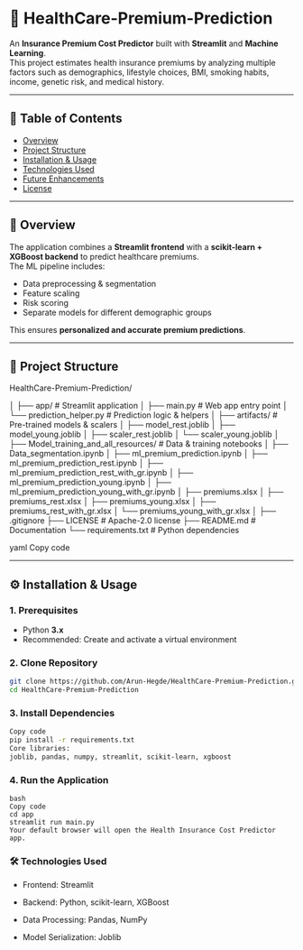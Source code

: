 # 🏥 HealthCare-Premium-Prediction

An **Insurance Premium Cost Predictor** built with **Streamlit** and **Machine Learning**.  
This project estimates health insurance premiums by analyzing multiple factors such as demographics, lifestyle choices, BMI, smoking habits, income, genetic risk, and medical history.  

---

## 📖 Table of Contents
- [Overview](#-overview)
- [Project Structure](#-project-structure)
- [Installation & Usage](#️-installation--usage)
- [Technologies Used](#-technologies-used)
- [Future Enhancements](#-future-enhancements)
- [License](#-license)

---

## 🚀 Overview
The application combines a **Streamlit frontend** with a **scikit-learn + XGBoost backend** to predict healthcare premiums.  
The ML pipeline includes:
- Data preprocessing & segmentation  
- Feature scaling  
- Risk scoring  
- Separate models for different demographic groups  

This ensures **personalized and accurate premium predictions**.

---

## 📂 Project Structure

HealthCare-Premium-Prediction/

│
├── app/ # Streamlit application 
│ ├── main.py # Web app entry point 
│ └── prediction_helper.py # Prediction logic & helpers 
│
├── artifacts/ # Pre-trained models & scalers 
│ ├── model_rest.joblib 
│ ├── model_young.joblib 
│ ├── scaler_rest.joblib 
│ └── scaler_young.joblib 
│
├── Model_training_and_all_resources/ # Data & training notebooks 
│ ├── Data_segmentation.ipynb 
│ ├── ml_premium_prediction.ipynb 
│ ├── ml_premium_prediction_rest.ipynb 
│ ├── ml_premium_prediction_rest_with_gr.ipynb 
│ ├── ml_premium_prediction_young.ipynb 
│ ├── ml_premium_prediction_young_with_gr.ipynb 
│ ├── premiums.xlsx 
│ ├── premiums_rest.xlsx 
│ ├── premiums_young.xlsx 
│ ├── premiums_rest_with_gr.xlsx 
│ └── premiums_young_with_gr.xlsx 
│
├── .gitignore 
├── LICENSE # Apache-2.0 license 
├── README.md # Documentation 
└── requirements.txt # Python dependencies 

yaml 
Copy code 

---

## ⚙️ Installation & Usage

### 1. Prerequisites
- Python **3.x**  
- Recommended: Create and activate a virtual environment  

### 2. Clone Repository
```bash
git clone https://github.com/Arun-Hegde/HealthCare-Premium-Prediction.git
cd HealthCare-Premium-Prediction
```

### 3. Install Dependencies

```bash
Copy code
pip install -r requirements.txt
Core libraries:
joblib, pandas, numpy, streamlit, scikit-learn, xgboost
```

### 4. Run the Application
```
bash
Copy code
cd app
streamlit run main.py
Your default browser will open the Health Insurance Cost Predictor app.
```

### 🛠️ Technologies Used

- Frontend: Streamlit

- Backend: Python, scikit-learn, XGBoost

- Data Processing: Pandas, NumPy

- Model Serialization: Joblib
